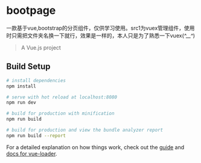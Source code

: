 # bootpage
一款基于vue,bootstrap的分页组件，仅供学习使用。src1为vuex管理组件，使用时只需把文件夹名换一下就行，效果是一样的，本人只是为了熟悉一下vuex(*^__^*) 

> A Vue.js project

## Build Setup

``` bash
# install dependencies
npm install

# serve with hot reload at localhost:8080
npm run dev

# build for production with minification
npm run build

# build for production and view the bundle analyzer report
npm run build --report
```

For a detailed explanation on how things work, check out the [guide](http://vuejs-templates.github.io/webpack/) and [docs for vue-loader](http://vuejs.github.io/vue-loader).
